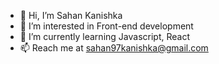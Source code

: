 - 👋 Hi, I’m Sahan Kanishka
- 👀 I’m interested in Front-end development
- 🌱 I’m currently learning Javascript, React
- 📫 Reach me at sahan97kanishka@gmail.com

<!---
SahanK-97/SahanK-97 is a ✨ special ✨ repository because its `README.md` (this file) appears on your GitHub profile.
You can click the Preview link to take a look at your changes.
--->
